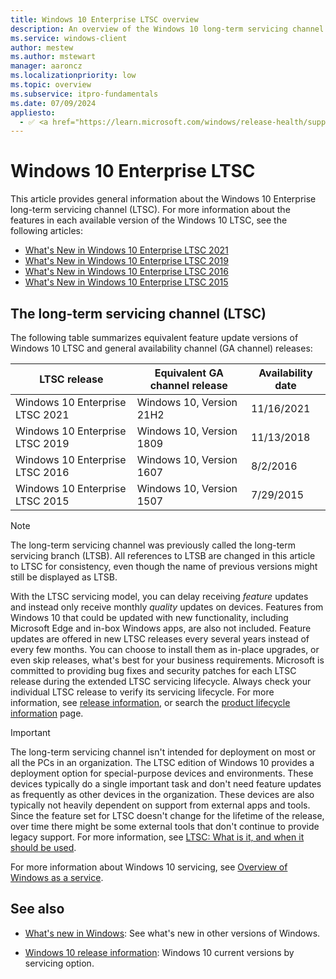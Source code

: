 ```yaml
---
title: Windows 10 Enterprise LTSC overview
description: An overview of the Windows 10 long-term servicing channel (LTSC).
ms.service: windows-client
author: mestew
ms.author: mstewart
manager: aaroncz
ms.localizationpriority: low
ms.topic: overview
ms.subservice: itpro-fundamentals
ms.date: 07/09/2024
appliesto:
  - ✅ <a href="https://learn.microsoft.com/windows/release-health/supported-versions-windows-client" target="_blank">Windows 10 Enterprise LTSC</a>
---
```


# Windows 10 Enterprise LTSC

This article provides general information about the Windows 10 Enterprise long-term servicing channel (LTSC). For more information about the features in each available version of the Windows 10 LTSC, see the following articles:

- [What's New in Windows 10 Enterprise LTSC 2021](whats-new-windows-10-2021.md)
- [What's New in Windows 10 Enterprise LTSC 2019](whats-new-windows-10-2019.md)
- [What's New in Windows 10 Enterprise LTSC 2016](whats-new-windows-10-2016.md)
- [What's New in Windows 10 Enterprise LTSC 2015](whats-new-windows-10-2015.md)

## The long-term servicing channel (LTSC)

The following table summarizes equivalent feature update versions of Windows 10 LTSC and general availability channel (GA channel) releases:

| LTSC release | Equivalent GA channel release | Availability date |
| --- | --- | --- |
| Windows 10 Enterprise LTSC 2021  | Windows 10, Version 21H2 | 11/16/2021 |
| Windows 10 Enterprise LTSC 2019  | Windows 10, Version 1809 | 11/13/2018 |
| Windows 10 Enterprise LTSC 2016  | Windows 10, Version 1607 | 8/2/2016 |
| Windows 10 Enterprise LTSC 2015  | Windows 10, Version 1507 | 7/29/2015 |

> [!NOTE]
> The long-term servicing channel was previously called the long-term servicing branch (LTSB). All references to LTSB are changed in this article to LTSC for consistency, even though the name of previous versions might still be displayed as LTSB.

With the LTSC servicing model, you can delay receiving *feature* updates and instead only receive monthly *quality* updates on devices. Features from Windows 10 that could be updated with new functionality, including Microsoft Edge and in-box Windows apps, are also not included. Feature updates are offered in new LTSC releases every several years instead of every few months. You can choose to install them as in-place upgrades, or even skip releases, what's best for your business requirements. Microsoft is committed to providing bug fixes and security patches for each LTSC release during the extended LTSC servicing lifecycle. Always check your individual LTSC release to verify its servicing lifecycle. For more information, see [release information](/windows/release-health/release-information), or search the [product lifecycle information](/lifecycle/products/) page.

> [!IMPORTANT]
> The long-term servicing channel isn't intended for deployment on most or all the PCs in an organization. The LTSC edition of Windows 10 provides a deployment option for special-purpose devices and environments. These devices typically do a single important task and don't need feature updates as frequently as other devices in the organization. These devices are also typically not heavily dependent on support from external apps and tools. Since the feature set for LTSC doesn't change for the lifetime of the release, over time there might be some external tools that don't continue to provide legacy support. For more information, see [LTSC: What is it, and when it should be used](https://techcommunity.microsoft.com/t5/Windows-IT-Pro-Blog/LTSC-What-is-it-and-when-should-it-be-used/ba-p/293181).

For more information about Windows 10 servicing, see [Overview of Windows as a service](/windows/deployment/update/waas-overview).

## See also

- [What's new in Windows](../index.yml): See what's new in other versions of Windows.

- [Windows 10 release information](/windows/release-health/release-information): Windows 10 current versions by servicing option.
